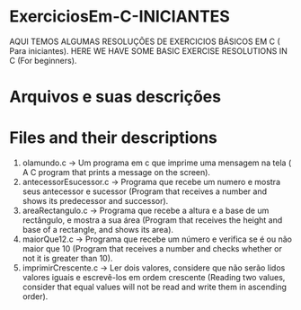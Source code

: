 # ExerciciosEm-C-INICIANTES
AQUI TEMOS ALGUMAS RESOLUÇÕES DE EXERCICIOS BÁSICOS EM C ( Para iniciantes).
HERE WE HAVE SOME BASIC EXERCISE RESOLUTIONS IN C (For beginners).

# Arquivos e suas descrições
# Files and their descriptions

1. olamundo.c -> Um programa em c que imprime uma mensagem na tela
                 ( A C program that prints a message on the screen).
2. antecessorEsucessor.c -> Programa que recebe um numero e mostra seus antecessor e sucessor 
                            (Program that receives a number and shows its predecessor and successor).
3. areaRectangulo.c -> Programa que recebe a altura e a base de um rectângulo, e mostra a sua área 
                      (Program that receives the height and base of a rectangle, and shows its area).
4. maiorQue12.c -> Programa que recebe um número e verifica se é ou não maior que 10 
                  (Program that receives a number and checks whether or not it is greater than 10).
5. imprimirCrescente.c -> Ler dois valores, considere que não serão lidos valores iguais e escrevê-los em ordem crescente
                          (Reading two values, consider that equal values will not be read and write them in ascending order).
